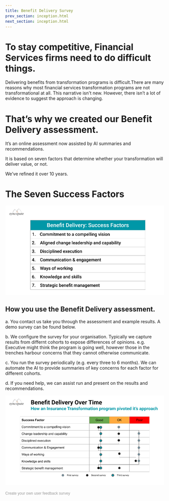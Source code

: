 ```yaml
---
title: Benefit Delivery Survey
prev_section: inception.html
next_section: inception.html
---
```


To stay competitive, Financial Services firms need to do **difficult things**.
==============

Delivering benefits from transformation programs is difficult.There are many reasons why most financial services transformation programs are not transformational at all. This narrative isn't new. However, there isn’t a lot of evidence to suggest the approach is changing.

That’s why we created our **Benefit Delivery** assessment.
==============

It’s an online assessment now assisted by AI summaries and recommendations.

It is based on seven factors that determine whether your transformation will deliver value, or not. 

We’ve refined it over 10 years.

The Seven **Success Factors**
==============

![Benefit Delivery Success Factors](/assets/BenefitDelivery-SF.png "Benefit Delivery Success Factors")


How you use the **Benefit Delivery** assessment.
------------------

a. You contact us take you through the assessment and example results. A demo survey can be found below. 

b. We configure the survey for your organisation. Typically we capture results from differnt cohorts to expose differences of opinions. e.g. Executive might think the program is going well, however those in the trenches harbour concerns that they cannot otherwise communicate. 

c. You run the survey periodically (e.g. every three to 6 months). We can automate the AI to provide summaries of key concerns for each factor for different cohorts. 

d. If you need help, we can assist run and present on the results and recommendations.

![Benefit Delivery Success Example Survey Outputs](/assets/BenefitDelivery-Survey.png "Benefit Delivery Example Survey Outputs")



<script>(function(t,e,s,n){var o,a,c;t.SMCX=t.SMCX||[],e.getElementById(n)||(o=e.getElementsByTagName(s),a=o[o.length-1],c=e.createElement(s),c.type="text/javascript",c.async=!0,c.id=n,c.src="https://widget.surveymonkey.com/collect/website/js/tRaiETqnLgj758hTBazgd3luwi5YSet9QpzIcXwozsA9Uua2EB0EuY_2BfpfonXN27.js",a.parentNode.insertBefore(c,a))})(window,document,"script","smcx-sdk");</script><a style="font: 12px Helvetica, sans-serif; color: #999; text-decoration: none;" href=www.surveymonkey.com> Create your own user feedback survey </a>





